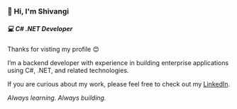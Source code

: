 ### 👋 Hi, I'm Shivangi  
##### 💻 C# .NET Developer  

Thanks for visting my profile 😊  

I’m a backend developer with experience in building enterprise applications using C#, .NET, and related technologies. 

If you are curious about my work, please feel free to check out my [LinkedIn](https://www.linkedin.com/in/a28-shivangi-rawat/).

_Always learning. Always building._

